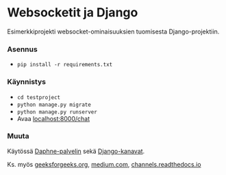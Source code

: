 # Websocketit ja Django

Esimerkkiprojekti websocket-ominaisuuksien tuomisesta Django-projektiin.

### Asennus
- ```pip install -r requirements.txt```

### Käynnistys
- ```cd testproject```
- ```python manage.py migrate```
- ```python manage.py runserver```
- Avaa [localhost:8000/chat](http://localhost:8000/chat/)

### Muuta
Käytössä [Daphne-palvelin](https://github.com/django/daphne) sekä [Django-kanavat](https://github.com/django/channels).

Ks. myös [geeksforgeeks.org](https://www.geeksforgeeks.org/django-channels-introduction-and-basic-setup/), [medium.com](https://medium.com/@adabur/introduction-to-django-channels-and-websockets-cb38cd015e29), [channels.readthedocs.io](https://channels.readthedocs.io/en/latest/topics/consumers.html)

